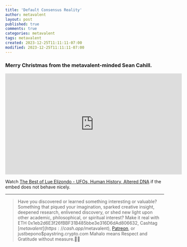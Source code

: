 ```yaml
---
title: 'Default Consensus Reality'
author: metavalent
layout: post
published: true
comments: true
categories: metavalent
tags: metavalent
created: 2023-12-25T11:11:11-07:00
modified: 2023-12-25T11:11:11-07:00
---
```


### Merry Christmas from the metavalent-minded Sean Cahill.

<!-- YouTube Player -->
<div class="center">
<iframe id="ytplayer" type="text/html "loading="lazy" width="560" height="320"
  src="https://www.youtube.com/embed/vYeVgeTOgbI?t=1h27m27s"
  frameborder="0"></iframe>
</div>

Watch [The Best of Lue Elizondo - UFOs, Human History, Altered DNA](https://youtu.be/vYeVgeTOgbI?t=1h27m27s) if the embed does not behave nicely.

---
> Have you discovered or learned something interesting or valuable? Something that piqued your imagination, sparked creative insight, deepened research, enlivened discovery, or shed new light upon other academic, philosophical, or spiritual interest? Make it real with ETH 0x1eb2d6E3f26fBBF31B485bbe3e316D6dAd806632, Cashtag [$metavalent](https://cash.app/$metavalent), [Patreon](https://patreon.com/metavalent), or justbepono$paystring.crypto.com Mahalo means Respect and Gratitude without measure.🙏🏼
